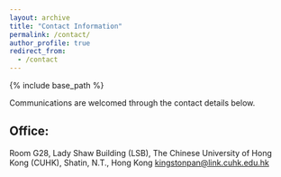 ```yaml
---
layout: archive
title: "Contact Information"
permalink: /contact/
author_profile: true
redirect_from:
  - /contact
---
```


{% include base_path %}

Communications are welcomed through the contact details below.

## Office:
Room G28, Lady Shaw Building (LSB), The Chinese University of Hong Kong (CUHK), Shatin, N.T., Hong Kong
[kingstonpan@link.cuhk.edu.hk](mailto://kingstonpan@link.cuhk.edu.hk)
